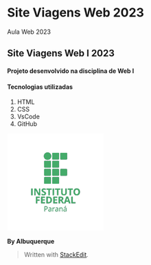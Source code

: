 # Site Viagens Web 2023
Aula Web 2023
## Site Viagens Web I 2023
#### Projeto desenvolvido na disciplina de Web I

#### Tecnologias utilizadas

 1. HTML
 2. CSS
 3. VsCode
 4. GitHub

![Logo do IFPR](https://github.com/Gadsz/web_2023/blob/main/IFPR%20sem%20fundo.png)

**By Albuquerque**

> Written with [StackEdit](https://stackedit.io/).
